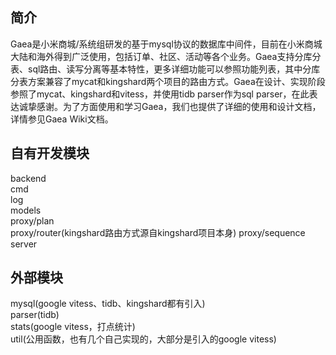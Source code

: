 ## 简介

Gaea是小米商城/系统组研发的基于mysql协议的数据库中间件，目前在小米商城大陆和海外得到广泛使用，包括订单、社区、活动等各个业务。Gaea支持分库分表、sql路由、读写分离等基本特性，更多详细功能可以参照功能列表，其中分库分表方案兼容了mycat和kingshard两个项目的路由方式。Gaea在设计、实现阶段参照了mycat、kingshard和vitess，并使用tidb parser作为sql parser，在此表达诚挚感谢。为了方面使用和学习Gaea，我们也提供了详细的使用和设计文档，详情参见Gaea Wiki文档。

## 自有开发模块

backend  
cmd  
log  
models  
proxy/plan  
proxy/router(kingshard路由方式源自kingshard项目本身)
proxy/sequence
server

## 外部模块

mysql(google vitess、tidb、kingshard都有引入)  
parser(tidb)  
stats(google vitess，打点统计)  
util(公用函数，也有几个自己实现的，大部分是引入的google vitess)  

